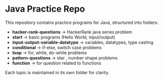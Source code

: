 # Java Practice Repo

This repository contains practice programs for Java, structured into folders:

- **hacker-rank-questions** → HackerRank java series problem
- **start** → basic programs (Hello World, input/output)
- **input-output-variable-datatype** → variables, datatypes, type casting
- **conditional** → if-else, switch case problems
- **loop** → for, while, do-while problems
- **pattern-questions** → star , number shape problems
- **function** → for question related to functions

Each topic is maintained in its own folder for clarity.
